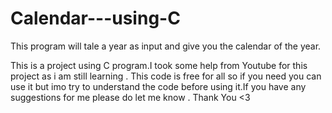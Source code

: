 # Calendar---using-C
This program will tale a year as input and give you the calendar of the year.

This is a project using C program.I took some help from Youtube for this project as i am still learning . This code is free for all so if you need you can use it but imo try to understand the code before using it.If you have any suggestions for me please do let me know . Thank You <3   
